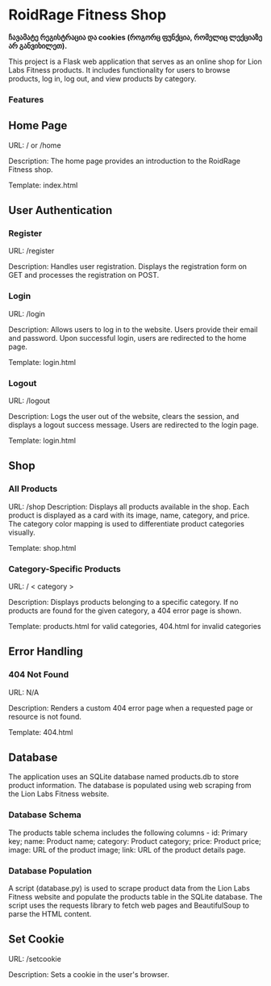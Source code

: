 # **RoidRage Fitness Shop**
**ჩავამატე რეგისტრაცია და cookies (როგორც ფუნქცია, რომელიც ლექციაზე არ განვიხილეთ).**

This project is a Flask web application that serves as an online shop for Lion Labs Fitness products. It includes functionality for users to browse products, log in, log out, and view products by category.

### **Features**

## **Home Page**

URL: / or /home

Description: The home page provides an introduction to the RoidRage Fitness shop.

Template: index.html

## **User Authentication**

### **Register**
URL: /register

Description: Handles user registration. Displays the registration form on GET and processes the registration on POST.

### **Login**

URL: /login

Description: Allows users to log in to the website. Users provide their email and password. Upon successful login, users are redirected to the home page.

Template: login.html

### **Logout**

URL: /logout

Description: Logs the user out of the website, clears the session, and displays a logout success message. Users are redirected to the login page.

Template: login.html

## **Shop**

### **All Products**

URL: /shop
Description: Displays all products available in the shop. Each product is displayed as a card with its image, name, category, and price. The category color mapping is used to differentiate product categories visually.

Template: shop.html

### **Category-Specific Products**

URL: / < category >

Description: Displays products belonging to a specific category. If no products are found for the given category, a 404 error page is shown.

Template: products.html for valid categories, 404.html for invalid categories

## **Error Handling**

### **404 Not Found**

URL: N/A

Description: Renders a custom 404 error page when a requested page or resource is not found.

Template: 404.html

## **Database**

The application uses an SQLite database named products.db to store product information. The database is populated using web scraping from the Lion Labs Fitness website.

### **Database Schema**

The products table schema includes the following columns - id: Primary key; name: Product name; category: Product category; price: Product price; image: URL of the product image; link: URL of the product details page.

### **Database Population**

A script (database.py) is used to scrape product data from the Lion Labs Fitness website and populate the products table in the SQLite database. The script uses the requests library to fetch web pages and BeautifulSoup to parse the HTML content.

## **Set Cookie**
URL: /setcookie

Description: Sets a cookie in the user's browser.
